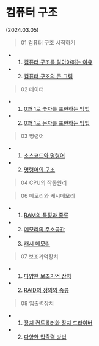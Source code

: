 # 컴퓨터 구조

(2024.03.05)
> 01 컴퓨터 구조 시작하기
- 01. [컴퓨터 구조를 알아야하는 이유](https://github.com/QuaRang1225/til-computer-architectrue/wiki/01-%EC%BB%B4%ED%93%A8%ED%84%B0-%EA%B5%AC%EC%A1%B0-%EC%8B%9C%EC%9E%91%ED%95%98%EA%B8%B0#chaptor-01-%EC%BB%B4%ED%93%A8%ED%84%B0-%EA%B5%AC%EC%A1%B0%EB%A5%BC-%EC%95%8C%EC%95%84%EC%95%BC%ED%95%98%EB%8A%94-%EC%9D%B4%EC%9C%A0)
- 02. [컴퓨터 구조의 큰 그림](https://github.com/QuaRang1225/til-computer-architectrue/wiki/01-%EC%BB%B4%ED%93%A8%ED%84%B0-%EA%B5%AC%EC%A1%B0-%EC%8B%9C%EC%9E%91%ED%95%98%EA%B8%B0#chaptor-02-%EC%BB%B4%ED%93%A8%ED%84%B0-%EA%B5%AC%EC%A1%B0%EC%9D%98-%ED%81%B0-%EA%B7%B8%EB%A6%BC)
> 02 데이터
- 01. [0과 1로 숫자를 표현하는 방법](https://github.com/QuaRang1225/til-computer-architectrue/wiki/02-%EB%8D%B0%EC%9D%B4%ED%84%B0#chaptor01-0%EA%B3%BC-1%EB%A1%9C-%EC%88%AB%EC%9E%90%EB%A5%BC-%ED%91%9C%ED%98%84%ED%95%98%EB%8A%94-%EB%B0%A9%EB%B2%95)
- 02. [0과 1로 문자를 표현하는 방법](https://github.com/QuaRang1225/til-computer-architectrue/wiki/02-%EB%8D%B0%EC%9D%B4%ED%84%B0#chptor02-0%EA%B3%BC-1%EB%A1%9C-%EB%AC%B8%EC%9E%90%EB%A5%BC-%ED%91%9C%ED%98%84%ED%95%98%EB%8A%94-%EB%B0%A9%EB%B2%95)

> 03 명령어
- 01. [소스코드와 명령어](https://github.com/QuaRang1225/til-computer-architectrue/wiki/03-%EB%AA%85%EB%A0%B9%EC%96%B4#chapter01-%EC%86%8C%EC%8A%A4%EC%BD%94%EB%93%9C%EC%99%80-%EB%AA%85%EB%A0%B9%EC%96%B4)
- 02. [명령어의 구조](https://github.com/QuaRang1225/til-computer-architectrue/wiki/03-%EB%AA%85%EB%A0%B9%EC%96%B4#chpater02-%EB%AA%85%EB%A0%B9%EC%96%B4%EC%9D%98-%EA%B5%AC%EC%A1%B0)
> 04 CPU의 작동원리

> 06 메모리와 캐시메모리
- 01. [RAM의 특징과 종류](https://github.com/QuaRang1225/til-computer-architectrue/wiki/06-%EB%A9%94%EB%AA%A8%EB%A6%AC%EC%99%80-%EC%BA%90%EC%8B%9C%EB%A9%94%EB%AA%A8%EB%A6%AC#chapter01-ram%EC%9D%98-%ED%8A%B9%EC%A7%95%EA%B3%BC-%EC%A2%85%EB%A5%98)
- 02. [메모리의 주소공간](https://github.com/QuaRang1225/til-computer-architectrue/wiki/06-%EB%A9%94%EB%AA%A8%EB%A6%AC%EC%99%80-%EC%BA%90%EC%8B%9C%EB%A9%94%EB%AA%A8%EB%A6%AC#chapter02-%EB%A9%94%EB%AA%A8%EB%A6%AC%EC%9D%98-%EC%A3%BC%EC%86%8C%EA%B3%B5%EA%B0%84)
- 03. [캐시 메모리](https://github.com/QuaRang1225/til-computer-architectrue/wiki/06-%EB%A9%94%EB%AA%A8%EB%A6%AC%EC%99%80-%EC%BA%90%EC%8B%9C%EB%A9%94%EB%AA%A8%EB%A6%AC#chapter03-%EC%BA%90%EC%8B%9C-%EB%A9%94%EB%AA%A8%EB%A6%AC)
> 07 보조기억장치
- 01. [다양한 보조기억 장치](https://github.com/QuaRang1225/til-computer-architectrue/wiki/07-%EB%B3%B4%EC%A1%B0%EA%B8%B0%EC%96%B5%EC%9E%A5%EC%B9%98#chapter01-%EB%8B%A4%EC%96%91%ED%95%9C-%EB%B3%B4%EC%A1%B0%EA%B8%B0%EC%96%B5-%EC%9E%A5%EC%B9%98)
- 02. [RAID의 정의와 종류](https://github.com/QuaRang1225/til-computer-architectrue/wiki/07-%EB%B3%B4%EC%A1%B0%EA%B8%B0%EC%96%B5%EC%9E%A5%EC%B9%98#chapter02-raid%EC%9D%98-%EC%A0%95%EC%9D%98%EC%99%80-%EC%A2%85%EB%A5%98)
> 08 입출력장치
- 01. [장치 컨트롤러와 장치 드라이버](https://github.com/QuaRang1225/til-computer-architectrue/wiki/08-%EC%9E%85%EC%B6%9C%EB%A0%A5%EC%9E%A5%EC%B9%98#chapter01-%EC%9E%A5%EC%B9%98-%EC%BB%A8%ED%8A%B8%EB%A1%A4%EB%9F%AC%EC%99%80-%EC%9E%A5%EC%B9%98-%EB%93%9C%EB%9D%BC%EC%9D%B4%EB%B2%84)
- 02. [다양한 입출력 방법](https://github.com/QuaRang1225/til-computer-architectrue/wiki/08-%EC%9E%85%EC%B6%9C%EB%A0%A5%EC%9E%A5%EC%B9%98#chapter02-%EB%8B%A4%EC%96%91%ED%95%9C-%EC%9E%85%EC%B6%9C%EB%A0%A5-%EB%B0%A9%EB%B2%95)
   
